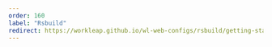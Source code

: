 ```yaml
---
order: 160
label: "Rsbuild"
redirect: https://workleap.github.io/wl-web-configs/rsbuild/getting-started/
---
```

